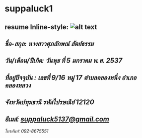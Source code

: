 # suppaluck1
resume
Inline-style: 
![alt text](https://github.com/adam-p/markdown-here/raw/master/src/common/images/.jpg "Logo Title Text 1")
---
*ชื่อ-สกุล: นางสาวศุภลักษณ์  สัตย์ธรรม*
---
*วัน/เดือน/ปีเกิด: วันพุธ ที่ 5 มกราคม พ.ศ. 2537*
---
*ที่อยู่ปัจจุบัน : เลขที่ 9/16 หมู่ 17 ตำบลคลองหนึ่ง อำเภอคลองหลวง*
---
*จังหวัดปทุมธานี รหัสไปรษณีย์  12120*
---
*อีเมล์: suppaluck5137@gmail.com*
---
*โทรศัพท์: 092-8675551*






